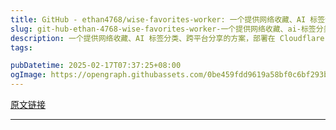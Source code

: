 ```yaml
---
title: GitHub - ethan4768/wise-favorites-worker: 一个提供网络收藏、AI 标签分类、跨平台分享的方案，部署在 Cloudflare workers 上。
slug: git-hub-ethan-4768-wise-favorites-worker-一个提供网络收藏、ai-标签分类、跨平台分享的方案，部署在-cloudflare-workers-上。
description: 一个提供网络收藏、AI 标签分类、跨平台分享的方案，部署在 Cloudflare workers 上。 - ethan4768/wise-favorites-worker
tags: 

pubDatetime: 2025-02-17T07:37:25+08:00
ogImage: https://opengraph.githubassets.com/0be459fdd9619a58bf0c6bf293b95f9bc5ff62f2d572d51b01c39ca74c96da69/ethan4768/wise-favorites-worker
---
```


[原文链接](https://github.com/ethan4768/wise-favorites-worker)

---




